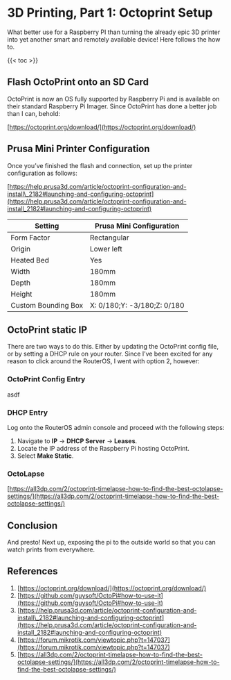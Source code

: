 # 3D Printing, Part 1: Octoprint Setup

What better use for a Raspberry PI than turning the already epic 3D printer into yet another smart and remotely available device! Here follows the how to.   

{{< toc >}} 

## Flash OctoPrint onto an SD Card

OctoPrint is now an OS fully supported by Raspberry Pi and is available on their standard Raspberry Pi Imager. Since OctoPrint has done a better job than I can, behold:

[https://octoprint.org/download/](https://octoprint.org/download/)

## Prusa Mini Printer Configuration

Once you’ve finished the flash and connection, set up the printer configuration as follows:

[https://help.prusa3d.com/article/octoprint-configuration-and-install\_2182#launching-and-configuring-octoprint](https://help.prusa3d.com/article/octoprint-configuration-and-install_2182#launching-and-configuring-octoprint)

| **Setting**       | **Prusa Mini Configuration** |
|---------------------|------------------------------|
| Form Factor         | Rectangular                  |
| Origin              | Lower left                   |
| Heated Bed          | Yes                          |
| Width               | 180mm                        |
| Depth               | 180mm                        |
| Height              | 180mm                        |
| Custom Bounding Box | X: 0/180;Y: -3/180;Z: 0/180  |

## OctoPrint static IP

There are two ways to do this. Either by updating the OctoPrint config file, or by setting a DHCP rule on your router. Since I’ve been excited for any reason to click around the RouterOS, I went with option 2, however:

### OctoPrint Config Entry

asdf

### DHCP Entry

Log onto the RouterOS admin console and proceed with the following steps:

1. Navigate to **IP** → **DHCP Server** → **Leases**.
2. Locate the IP address of the Raspberry Pi hosting OctoPrint.
3. Select **Make Static**.

### OctoLapse

[https://all3dp.com/2/octoprint-timelapse-how-to-find-the-best-octolapse-settings/](https://all3dp.com/2/octoprint-timelapse-how-to-find-the-best-octolapse-settings/)

## Conclusion

And presto! Next up, exposing the pi to the outside world so that you can watch prints from everywhere.

## References

1. [https://octoprint.org/download/](https://octoprint.org/download/)
2. [https://github.com/guysoft/OctoPi#how-to-use-it](https://github.com/guysoft/OctoPi#how-to-use-it)
3. [https://help.prusa3d.com/article/octoprint-configuration-and-install\_2182#launching-and-configuring-octoprint](https://help.prusa3d.com/article/octoprint-configuration-and-install_2182#launching-and-configuring-octoprint)
4. [https://forum.mikrotik.com/viewtopic.php?t=147037](https://forum.mikrotik.com/viewtopic.php?t=147037)
5. [https://all3dp.com/2/octoprint-timelapse-how-to-find-the-best-octolapse-settings/](https://all3dp.com/2/octoprint-timelapse-how-to-find-the-best-octolapse-settings/)
